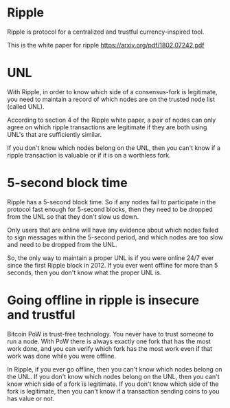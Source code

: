 Ripple
=========

Ripple is protocol for a centralized and trustful currency-inspired tool.

This is the white paper for ripple https://arxiv.org/pdf/1802.07242.pdf

UNL
=======

With Ripple, in order to know which side of a consensus-fork is legitimate, you need to maintain a record of which nodes are on the trusted node list (called UNL).

According to section 4 of the Ripple white paper, a pair of nodes can only agree on which ripple transactions are legitimate if they are both using UNL's that are sufficiently similar.

If you don't know which nodes belong on the UNL, then you can't know if a ripple transaction is valuable or if it is on a worthless fork.

5-second block time
=========

Ripple has a 5-second block time. So if any nodes fail to participate in the protocol fast enough for 5-second blocks, then they need to be dropped from the UNL so that they don't slow us down.

Only users that are online will have any evidence about which nodes failed to sign messages within the 5-second period, and which nodes are too slow and need to be dropped from the UNL.

So, the only way to maintain a proper UNL is if you were online 24/7 ever since the first Ripple block in 2012. If you ever went offline for more than 5 seconds, then you don't know what the proper UNL is.


Going offline in ripple is insecure and trustful
==========

Bitcoin PoW is trust-free technology.
You never have to trust someone to run a node.
With PoW there is always exactly one fork that has the most work done, and you can verify which fork has the most work even if that work was done while you were offline.

In Ripple, if you ever go offline, then you can't know which nodes belong on the UNL.
If you don't know which nodes belong on the UNL, then you can't know which side of a fork is legitimate.
If you don't know which side of the fork is legitimate, then you can't know if a transaction sending coins to you has value or not.



